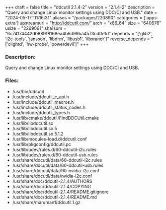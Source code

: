+++
draft = false
title = "ddcutil 2.1.4-2"
version = "2.1.4-2"
description = "Query and change Linux monitor settings using DDC/CI and USB."
date = "2024-05-17T11:16:31"
aliases = "/packages/220890"
categories = ['apps-extra']
upstreamurl = "http://ddcutil.com/"
arch = "x86_64"
size = "640676"
usize = "2269091"
sha1sum = "6c74174442db889f8168ea4b6d99ba4573cd0e1d"
depends = "['glib2', 'i2c-tools', 'jansson', 'libdrm', 'libusb1', 'libxrandr']"
reverse_depends = "['clightd', 'hw-probe', 'powerdevil']"
+++
### Description: 
Query and change Linux monitor settings using DDC/CI and USB.

### Files: 
* /usr/bin/ddcutil
* /usr/include/ddcutil_c_api.h
* /usr/include/ddcutil_macros.h
* /usr/include/ddcutil_status_codes.h
* /usr/include/ddcutil_types.h
* /usr/lib/cmake/ddcutil/FindDDCUtil.cmake
* /usr/lib/libddcutil.so
* /usr/lib/libddcutil.so.5
* /usr/lib/libddcutil.so.5.1.2
* /usr/lib/modules-load.d/ddcutil.conf
* /usr/lib/pkgconfig/ddcutil.pc
* /usr/lib/udev/rules.d/60-ddcutil-i2c.rules
* /usr/lib/udev/rules.d/60-ddcutil-usb.rules
* /usr/share/ddcutil/data/60-ddcutil-i2c.rules
* /usr/share/ddcutil/data/60-ddcutil-usb.rules
* /usr/share/ddcutil/data/90-nvidia-i2c.conf
* /usr/share/ddcutil/data/nvidia-i2c.conf
* /usr/share/doc/ddcutil-2.1.4/AUTHORS
* /usr/share/doc/ddcutil-2.1.4/COPYING
* /usr/share/doc/ddcutil-2.1.4/README.gitignore
* /usr/share/doc/ddcutil-2.1.4/README.md
* /usr/share/man/man1/ddcutil.1.gz
